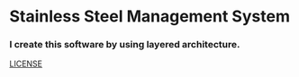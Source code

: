 # Stainless Steel Management System 
### I create this software by using layered architecture.

[LICENSE](LICENSE)